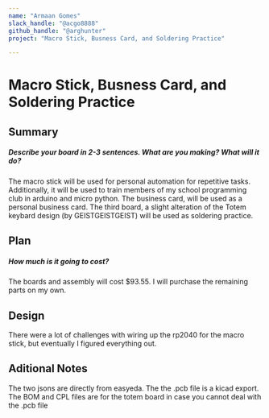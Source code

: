 ```yaml
---
name: "Armaan Gomes"
slack_handle: "@acgo8888"
github_handle: "@arghunter"
project: "Macro Stick, Busness Card, and Soldering Practice"

---
```


# Macro Stick, Busness Card, and Soldering Practice
## Summary
##### Describe your board in 2-3 sentences. What are you making? What will it do?
The macro stick will be used for personal automation for repetitive tasks. Additionally, it will be used to train members of my school programming club in arduino and micro python.
The business card, will be used as a personal business card.
The third board, a slight alteration of the Totem keybard design (by GEISTGEISTGEIST) will be used as soldering practice.

## Plan
##### How much is it going to cost?
The boards and assembly will cost $93.55. I will purchase the remaining parts on my own.
## Design
There were a lot of challenges with wiring up the rp2040 for the macro stick, but eventually I figured everything out.
## Aditional Notes
The two jsons are directly from easyeda.
The the .pcb file is a kicad export. The BOM and CPL files are for the totem board in case you cannot deal with the .pcb file
